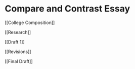 # Compare and Contrast Essay

[[College Composition]] 

[[Research]]

[[Draft 1]]

[[Revisions]]

[[Final Draft]]